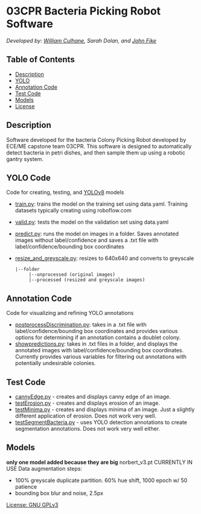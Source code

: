 
# 03CPR Bacteria Picking Robot Software
*Developed by: [William Culhane](https://wculhane.com/), Sarah Dolan, and [John Fike](https://github.com/john-fike)*

## Table of Contents
- [Description](#description)
- [YOLO](#YOLO)
- [Annotation Code](#installation)
- [Test Code](#usage)
- [Models](#contributing)
- [License](#license)

## Description

Software developed for the bacteria Colony Picking Robot developed by ECE/ME capstone team 03CPR. This software is designed to automatically detect bacteria in petri dishes, and then sample them up using a robotic gantry system.


## YOLO Code 
Code for creating, testing, and [YOLOv8](https://docs.ultralytics.com/models/yolov8/#key-features) models
* [train.py](code/YOLO_code/train.py): trains the model on the training set using data.yaml. Training datasets typically creating using roboflow.com
* [valid.py](code/YOLO_code/valid.py): tests the model on the validation set using data.yaml
* [predict.py](code/YOLO_code/predict.py): runs the model on images in a folder. Saves annotated images without label/confidence and saves a .txt file with label/confidence/bounding box coordinates
* [resize_and_greyscale.py](code/YOLO_code/resize_and_greyscale.py): resizes to 640x640 and converts to greyscale

      |--folder 
           |--unprocessed (original images)
           |--processed (resized and greyscale images)


## Annotation Code 
Code for visualizing and refining YOLO annotations
* [postprocessDiscrimination.py](code/annotation_code/postprocessDiscrimination.py): takes in a .txt file with label/confidence/bounding box coordinates and provides various options for determining if an annotation contains a doublet colony. 
* [showpredictions.py](code/annotation_code/showpredictions.py): takes in .txt files in a folder, and displays the annotated images with label/confidence/bounding box coordinates. Currently provides various variables for filtering out annotations with potentially undesirable colonies. 

## Test Code
* [cannyEdge.py](code/test_code/cannyEdge.py) - creates and displays canny edge of an image. 
* [testErosion.py](code/test_code/testErosion.py) - creates and displays erosion of an image. 
* [testMinima.py](code/test_code/testMinima.py) - creates and displays minima of an image. Just a slightly different application of erosion. Does not work very well. 
* [testSegmentBacteria.py](code/test_code/testSegmentBacteria.py) - uses YOLO detection annotations to create segmentation annotations. Does not work very well either. 


## Models 
**only one model added because they are big** 
norbert_v3.pt
CURRENTLY IN USE
Data augmentation steps:
* 100% greyscale duplicate partition. 60% hue shift, 1000 epoch w/ 50 patience
* bounding box blur and noise, 2.5px

[License: GNU GPLv3](COPYING.md)
